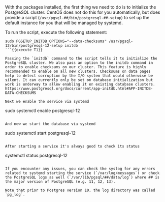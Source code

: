 With the packages installed, the first thing we need to do is to initialize the PostgreSQL cluster. CentOS does not do this for you automatically, but does provide a script (`/usr/pgsql-##/bin/postgresql-##-setup`) to set up the default instance for you that will be managed by systemd.

To run the script, execute the following statement:
```
sudo PGSETUP_INITDB_OPTIONS="--data-checksums" /usr/pgsql-12/bin/postgresql-12-setup initdb
```{{execute T1}}

Passing the `initdb` command to the script tells it to initialize the PostgreSQL cluster. We also pass an option to the initdb command in order to enable checksums on our cluster. This feature is highly recommended to enable on all new clusters. Checksums on data pages help to detect corruption by the I/O system that would otherwise be silent. It can currently only be set on database initialization but work is underway to allow enabling it on existing database clusters. https://www.postgresql.org/docs/current/app-initdb.html#APP-INITDB-DATA-CHECKSUMS

Next we enable the service via systemd
```
sudo systemctl enable postgresql-12
```{{execute T1}}

And now we start the database via systemd
```
sudo systemctl start postgresql-12
```{{execute T1}}

After starting a service it's always good to check its status
```
systemctl status postgresql-12
```{{execute T1}}

If you encounter any issues, you can check the syslog for any errors related to systemd starting the service (`/var/log/messages`) or check the PostgreSQL logs as well (`/var/lib/pgsql/##/data/log`) where ## is the major version of PostgreSQL (e.g. 11, 12, 13).

Note that prior to Postgres version 10, the log directory was called `pg_log`.
